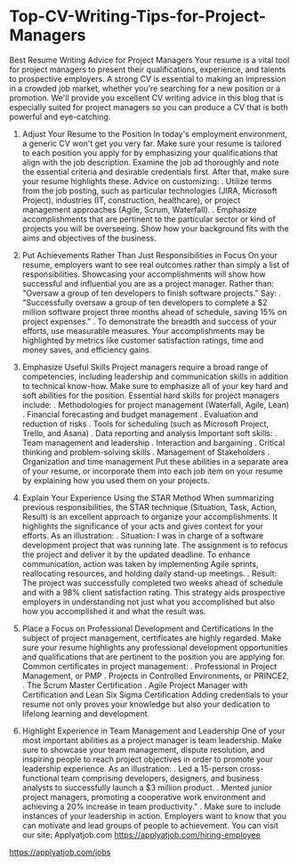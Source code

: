 # Top-CV-Writing-Tips-for-Project-Managers
Best Resume Writing Advice for Project Managers
Your resume is a vital tool for project managers to present their qualifications, experience, and talents to prospective employers. A strong CV is essential to making an impression in a crowded job market, whether you're searching for a new position or a promotion. We'll provide you excellent CV writing advice in this blog that is especially suited for project managers so you can produce a CV that is both powerful and eye-catching.

1. Adjust Your Resume to the Position
In today's employment environment, a generic CV won't get you very far. Make sure your resume is tailored to each position you apply for by emphasizing your qualifications that align with the job description. Examine the job ad thoroughly and note the essential criteria and desirable credentials first. After that, make sure your resume highlights these.
Advice on customizing:
. Utilize terms from the job posting, such as particular technologies (JIRA, Microsoft Project), industries (IT, construction, healthcare), or project management approaches (Agile, Scrum, Waterfall).
. Emphasize accomplishments that are pertinent to the particular sector or kind of projects you will be overseeing.
Show how your background fits with the aims and objectives of the business.

2. Put Achievements Rather Than Just Responsibilities in Focus
On your resume, employers want to see real outcomes rather than simply a list of responsibilities. Showcasing your accomplishments will show how successful and influential you are as a project manager.
Rather than:
"Oversaw a group of ten developers to finish software projects."
Say:
. "Successfully oversaw a group of ten developers to complete a $2 million software project three months ahead of schedule, saving 15% on project expenses."
. To demonstrate the breadth and success of your efforts, use measurable measures. Your accomplishments may be highlighted by metrics like customer satisfaction ratings, time and money saves, and efficiency gains.

3. Emphasize Useful Skills
Project managers require a broad range of competencies, including leadership and communication skills in addition to technical know-how. Make sure to emphasize all of your key hard and soft abilities for the position.
Essential hard skills for project managers include:
. Methodologies for project management (Waterfall, Agile, Lean)
. Financial forecasting and budget management
. Evaluation and reduction of risks
. Tools for scheduling (such as Microsoft Project, Trello, and Asana)
. Data reporting and analysis
Important soft skills:
. Team management and leadership
. Interaction and bargaining
. Critical thinking and problem-solving skills
. Management of Stakeholders
. Organization and time management
Put these abilities in a separate area of your resume, or incorporate them into each job item on your resume by explaining how you used them on your projects.

4. Explain Your Experience Using the STAR Method
When summarizing previous responsibilities, the STAR technique (Situation, Task, Action, Result) is an excellent approach to organize your accomplishments. It highlights the significance of your acts and gives context for your efforts.
As an illustration:
. Situation: I was in charge of a software development project that was running late.
The assignment is to refocus the project and deliver it by the updated deadline.
To enhance communication, action was taken by implementing Agile sprints, reallocating resources, and holding daily stand-up meetings.
. Result: The project was successfully completed two weeks ahead of schedule and with a 98% client satisfaction rating.
This strategy aids prospective employers in understanding not just what you accomplished but also how you accomplished it and what the result was.

5. Place a Focus on Professional Development and Certifications
In the subject of project management, certificates are highly regarded. Make sure your resume highlights any professional development opportunities and qualifications that are pertinent to the position you are applying for.
Common certificates in project management:
. Professional in Project Management, or PMP
. Projects in Controlled Environments, or PRINCE2,
. The Scrum Master Certification
. Agile Project Manager with Certification and Lean Six Sigma Certification
Adding credentials to your resume not only proves your knowledge but also your dedication to lifelong learning and development.

6. Highlight Experience in Team Management and Leadership
One of your most important abilities as a project manager is team leadership. Make sure to showcase your team management, dispute resolution, and inspiring people to reach project objectives in order to promote your leadership experience.
As an illustration:
. Led a 15-person cross-functional team comprising developers, designers, and business analysts to successfully launch a $3 million product.
. Mented junior project managers, promoting a cooperative work environment and achieving a 20% increase in team productivity."
. Make sure to include instances of your leadership in action. Employers want to know that you can motivate and lead groups of people to achievement.
You can visit our site: Applyatjob.com
 https://applyatjob.com/hiring-employee

https://applyatjob.com/jobs
